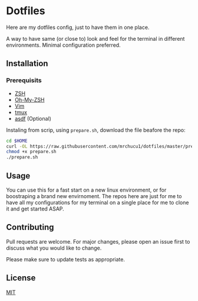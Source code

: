 # Dotfiles

Here are my dotfiles config, just to have them in one place.

A way to have same (or close to) look and feel for the terminal in different environments. Minimal configuration preferred.

## Installation

### Prerequisits
- [ZSH](https://www.zsh.org/)
- [Oh-My-ZSH](https://ohmyz.sh/)
- [Vim](https://www.vim.org/)
- [tmux](https://github.com/tmux/tmux)
- [asdf](https://github.com/asdf-vm/asdf) (Optional)


Instaling from scrip, using `prepare.sh`, download the file beafore the repo:
```bash
cd $HOME
curl -OL https://raw.githubusercontent.com/mrchucu1/dotfiles/master/prepare.sh
chmod +x prepare.sh
./prepare.sh
```

## Usage

You can use this for a fast start on a new linux environment, or for boostraping a brand new envirnoment. The repos here are just for me to have all my configurations for my terminal on a single place for me to clone it and get started ASAP.

## Contributing
Pull requests are welcome. For major changes, please open an issue first to discuss what you would like to change.

Please make sure to update tests as appropriate.

## License
[MIT](https://choosealicense.com/licenses/mit/)
